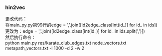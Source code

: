 ### hin2vec
更改代码：  
将main_py.py第99行的edge = ','.join([id2edge_class[int(id_)] for id_ in ids])
更改为：edge = ','.join([id2edge_class[int(id_)] for id_ in ids.split(',')])  
然后执行命令：  
python main.py res/karate_club_edges.txt node_vectors.txt metapath_vectors.txt -l 1000 -d 2 -w 2
